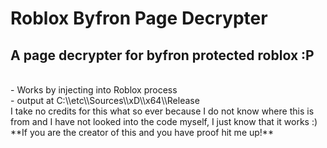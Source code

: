 
# Roblox Byfron Page Decrypter

## A page decrypter for byfron protected roblox :P 
<br>
- Works by injecting into Roblox process
<br>
- output at C:\\etc\\Sources\\xD\\x64\\Release
<br>
I take no credits for this what so ever because I do not know where this is from and I have not looked into the code myself, I just know that it works :)
<br>
**If you are the creator of this and you have proof hit me up!**
